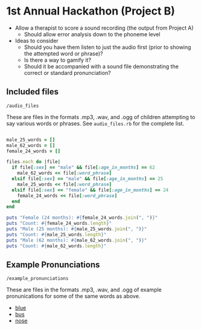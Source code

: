 # 1st Annual Hackathon (Project B)

+ Allow a therapist to score a sound recording (the output from Project A)
    + Should allow error analysis down to the phoneme level
+ Ideas to consider
    + Should you have them listen to just the audio first (prior to showing the attempted word or phrase)?
    + Is there a way to gamify it?
    + Should it be accompanied with a sound file demonstrating the correct or standard pronunciation?

## Included files

`/audio_files`

These are files in the formats .mp3, .wav, and .ogg of children attempting to say various words or phrases. See `audio_files.rb` for the complete list.

```ruby

male_25_words = []
male_62_words = []
female_24_words = []

files.each do |file|
  if file[:sex] == "male" && file[:age_in_months] == 62
    male_62_words << file[:word_phrase]
  elsif file[:sex] == "male" && file[:age_in_months] == 25
    male_25_words << file[:word_phrase]
  elsif file[:sex] == "female" && file[:age_in_months] == 24
    female_24_words << file[:word_phrase]
  end
end

puts "Female (24 months): #{female_24_words.join(", ")}"
puts "Count: #{female_24_words.length}"
puts "Male (25 months): #{male_25_words.join(", ")}"
puts "Count: #{male_25_words.length}"
puts "Male (62 months): #{male_62_words.join(", ")}"
puts "Count: #{male_62_words.length}"

```

## Example Pronunciations

`/example_pronunciations`

These are files in the formats .mp3, .wav, and .ogg of example pronunications for some of the same words as above.

+ [blue](https://en.wiktionary.org/wiki/File:en-us-blue.ogg)
+ [bus](https://en.wiktionary.org/wiki/File:en-us-bus.ogg)
+ [nose](https://en.wiktionary.org/wiki/File:en-us-nose.ogg)